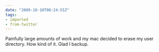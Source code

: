 ```yaml
---
date: "2009-10-10T00:24:55Z"
tags:
- imported
- from-twitter
---
```

Painfully large amounts of work and my mac decided to erase my user directory. How kind of it. Glad I backup.
